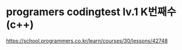 # programers codingtest lv.1 K번째수(c++)
https://school.programmers.co.kr/learn/courses/30/lessons/42748
